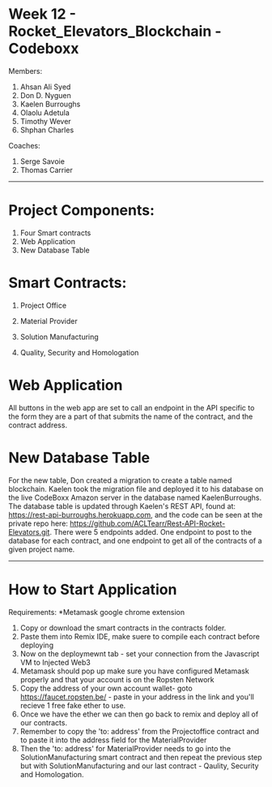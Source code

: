 # Week 12 - Rocket_Elevators_Blockchain - Codeboxx

Members:
1. Ahsan Ali Syed
2. Don D. Nyguen 
3. Kaelen Burroughs
4. Olaolu Adetula
5. Timothy Wever
6. Shphan Charles

Coaches:
1. Serge Savoie
2. Thomas Carrier
-------------------------------------------------------------------------

# Project Components:

1. Four Smart contracts
2. Web Application 
3. New Database Table 

# Smart Contracts:

1. Project Office


2. Material Provider


3. Solution Manufacturing


4. Quality, Security and Homologation



# Web Application

All buttons in the web app are set to call an endpoint in the API specific to the form they are a part of that submits the name of the contract, and the contract address.

# New Database Table

For the new table, Don created a migration to create a table named blockchain. Kaelen took the migration file and deployed it to his database on the live CodeBoxx Amazon server in the database named KaelenBurroughs. The database table is updated through Kaelen's REST API, found at: https://rest-api-burroughs.herokuapp.com, and the code can be seen at the private repo here: https://github.com/ACLTearr/Rest-API-Rocket-Elevators.git. There were 5 endpoints added. One endpoint to post to the database for each contract, and one endpoint to get all of the contracts of a given project name.

-------------------------------------------------------------------------
# How to Start Application
Requirements: 
*Metamask google chrome extension

1. Copy or download the smart contracts in the contracts folder.
2. Paste them into Remix IDE, make suere to compile each contract before deploying
3. Now on the deploymewnt tab - set your connection from the Javascript VM to Injected Web3
4. Metamask should pop up make sure you have configured Metamask properly and that your account is on the Ropsten Network
5. Copy the address of your own account wallet- goto https://faucet.ropsten.be/ - paste in your address in the link and you'll recieve 1 free fake ether to use.
6. Once we have the ether we can then go back to remix and deploy all of our contracts.
7. Remember to copy the 'to: address' from the Projectoffice contract and to paste it into the address field for the MaterialProvider 
8. Then the 'to: address' for MaterialProvider needs to go into the SolutionManufacturing smart contract and then repeat the previous step but with SolutionManufacturing and our last contract - Qaulity, Security and Homologation.
